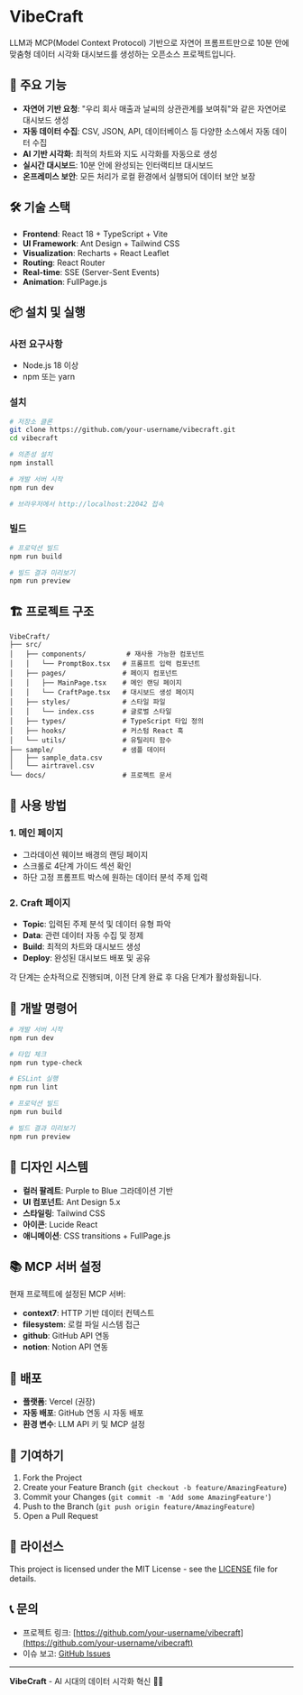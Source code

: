 # VibeCraft

LLM과 MCP(Model Context Protocol) 기반으로 자연어 프롬프트만으로 10분 안에 맞춤형 데이터 시각화 대시보드를 생성하는 오픈소스 프로젝트입니다.

## 🚀 주요 기능

- **자연어 기반 요청**: "우리 회사 매출과 날씨의 상관관계를 보여줘"와 같은 자연어로 대시보드 생성
- **자동 데이터 수집**: CSV, JSON, API, 데이터베이스 등 다양한 소스에서 자동 데이터 수집
- **AI 기반 시각화**: 최적의 차트와 지도 시각화를 자동으로 생성
- **실시간 대시보드**: 10분 안에 완성되는 인터랙티브 대시보드
- **온프레미스 보안**: 모든 처리가 로컬 환경에서 실행되어 데이터 보안 보장

## 🛠 기술 스택

- **Frontend**: React 18 + TypeScript + Vite
- **UI Framework**: Ant Design + Tailwind CSS
- **Visualization**: Recharts + React Leaflet
- **Routing**: React Router
- **Real-time**: SSE (Server-Sent Events)
- **Animation**: FullPage.js

## 📦 설치 및 실행

### 사전 요구사항
- Node.js 18 이상
- npm 또는 yarn

### 설치
```bash
# 저장소 클론
git clone https://github.com/your-username/vibecraft.git
cd vibecraft

# 의존성 설치
npm install

# 개발 서버 시작
npm run dev

# 브라우저에서 http://localhost:22042 접속
```

### 빌드
```bash
# 프로덕션 빌드
npm run build

# 빌드 결과 미리보기
npm run preview
```

## 🏗 프로젝트 구조

```
VibeCraft/
├── src/
│   ├── components/          # 재사용 가능한 컴포넌트
│   │   └── PromptBox.tsx   # 프롬프트 입력 컴포넌트
│   ├── pages/              # 페이지 컴포넌트
│   │   ├── MainPage.tsx    # 메인 랜딩 페이지
│   │   └── CraftPage.tsx   # 대시보드 생성 페이지
│   ├── styles/             # 스타일 파일
│   │   └── index.css       # 글로벌 스타일
│   ├── types/              # TypeScript 타입 정의
│   ├── hooks/              # 커스텀 React 훅
│   └── utils/              # 유틸리티 함수
├── sample/                 # 샘플 데이터
│   ├── sample_data.csv
│   └── airtravel.csv
└── docs/                   # 프로젝트 문서
```

## 🎯 사용 방법

### 1. 메인 페이지
- 그라데이션 웨이브 배경의 랜딩 페이지
- 스크롤로 4단계 가이드 섹션 확인
- 하단 고정 프롬프트 박스에 원하는 데이터 분석 주제 입력

### 2. Craft 페이지
- **Topic**: 입력된 주제 분석 및 데이터 유형 파악
- **Data**: 관련 데이터 자동 수집 및 정제
- **Build**: 최적의 차트와 대시보드 생성
- **Deploy**: 완성된 대시보드 배포 및 공유

각 단계는 순차적으로 진행되며, 이전 단계 완료 후 다음 단계가 활성화됩니다.

## 🔧 개발 명령어

```bash
# 개발 서버 시작
npm run dev

# 타입 체크
npm run type-check

# ESLint 실행
npm run lint

# 프로덕션 빌드
npm run build

# 빌드 결과 미리보기
npm run preview
```

## 🎨 디자인 시스템

- **컬러 팔레트**: Purple to Blue 그라데이션 기반
- **UI 컴포넌트**: Ant Design 5.x
- **스타일링**: Tailwind CSS
- **아이콘**: Lucide React
- **애니메이션**: CSS transitions + FullPage.js

## 📚 MCP 서버 설정

현재 프로젝트에 설정된 MCP 서버:
- **context7**: HTTP 기반 데이터 컨텍스트
- **filesystem**: 로컬 파일 시스템 접근
- **github**: GitHub API 연동
- **notion**: Notion API 연동

## 🚀 배포

- **플랫폼**: Vercel (권장)
- **자동 배포**: GitHub 연동 시 자동 배포
- **환경 변수**: LLM API 키 및 MCP 설정

## 🤝 기여하기

1. Fork the Project
2. Create your Feature Branch (`git checkout -b feature/AmazingFeature`)
3. Commit your Changes (`git commit -m 'Add some AmazingFeature'`)
4. Push to the Branch (`git push origin feature/AmazingFeature`)
5. Open a Pull Request

## 📄 라이선스

This project is licensed under the MIT License - see the [LICENSE](LICENSE) file for details.

## 📞 문의

- 프로젝트 링크: [https://github.com/your-username/vibecraft](https://github.com/your-username/vibecraft)
- 이슈 보고: [GitHub Issues](https://github.com/your-username/vibecraft/issues)

---

**VibeCraft** - AI 시대의 데이터 시각화 혁신 🎨✨